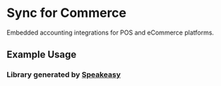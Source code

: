 # Sync for Commerce
    
﻿Embedded accounting integrations for POS and eCommerce platforms.

<!-- Start SDK Installation -->
<!-- End SDK Installation -->
    
## Example Usage
<!-- Start SDK Example Usage -->
<!-- End SDK Example Usage -->

<!-- Start SDK Available Operations -->
<!-- End SDK Available Operations -->
### Library generated by [Speakeasy](https://docs.speakeasyapi.dev/docs/using-speakeasy/client-sdks)
